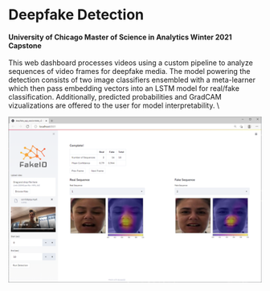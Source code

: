 # Deepfake Detection

**University of Chicago Master of Science in Analytics Winter 2021 Capstone** \
 \
This web dashboard processes videos using a custom pipeline to analyze sequences of video frames for deepfake media.  The model powering the detection consists of two image classifiers ensembled with a meta-learner which then pass embedding vectors into an LSTM model for real/fake classification.  Additionally, predicted probabilities and GradCAM vizualizations are offered to the user for model interpretability.
 \
 
 
![alt text](https://github.com/jon-huff/deepfake_detection/blob/main/dashboard.png)
